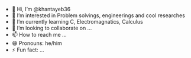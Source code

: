 - 👋 Hi, I’m @khantayeb36
- 👀 I’m interested in Problem solvings, engineerings and cool researches
- 🌱 I’m currently learning C, Electromagnatics, Calculus
- 💞️ I’m looking to collaborate on ...
- 📫 How to reach me ...
- 😄 Pronouns: he/him
- ⚡ Fun fact: ...

<!---
khantayeb36/khantayeb36 is a ✨ special ✨ repository because its `README.md` (this file) appears on your GitHub profile.
You can click the Preview link to take a look at your changes.
--->
